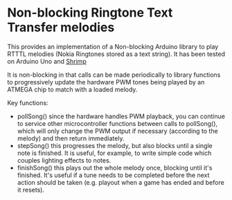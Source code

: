 # Non-blocking Ringtone Text Transfer melodies

This provides an implementation of a Non-blocking Arduino library to play RTTTL melodies  (Nokia Ringtones stored as a text string). It has been tested on Arduino Uno and [Shrimp](http://shrimping.it/blog/shrimp)

It is non-blocking in that calls can be made periodically to library functions to progressively update the hardware PWM tones being played by an ATMEGA chip to match with a loaded melody. 

Key functions:

* pollSong() since the hardware handles PWM playback, you can continue to service other microcontroller functions between calls to pollSong(), which will only change the PWM output if necessary (according to the melody) and then return immediately.
* stepSong() this progresses the melody, but also blocks until a single note is finished. It is useful, for example, to write simple code which couples lighting effects to notes.
* finishSong() this plays out the whole melody once, blocking until it's finished. It's useful if a tune needs to be completed before the next action should be taken (e.g. playout when a game has ended and before it resets).


